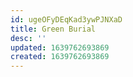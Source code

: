 ```yaml
---
id: ugeOFyDEqKad3ywPJNXaD
title: Green Burial
desc: ''
updated: 1639762693869
created: 1639762693869
---
```


